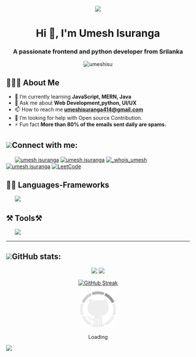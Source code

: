 
<p align="center" ><img  src = "https://github.com/7oSkaaa/7oSkaaa/blob/main/Images/about_me.gif?raw=true" width = 100px></p>
<h1 align="center" >Hi 👋, I'm Umesh Isuranga</h1>
<h3 align="center">A passionate frontend and python developer from Srilanka</h3>


<p align="center"> <img src="https://komarev.com/ghpvc/?username=umeshisu&label=Profile%20views&color=0e75b6&style=flat" alt="umeshisu" /> </p>




  <h2>👨🏻‍💻 About Me</h2>

 - 🌱 I’m currently learning **JavaScript, MERN, Java**
 - 💬 Ask me about **Web Development,python, UI/UX**
 - 📫 How to reach me **umeshisuranga414@gmail.com**
 - 🤔 I’m looking for help with Open source Contribution.
 - ⚡ Fun fact **More than 80% of the emails sent daily are spams.**

<h2><img src="https://media.giphy.com/media/iY8CRBdQXODJSCERIr/giphy.gif" width="30px">Connect with me:</h2>
<p>
 &nbsp;&nbsp;&nbsp;&nbsp;&nbsp;&nbsp;<a href="https://www.linkedin.com/in/umesh-isuranga-9894b42b1/"target="blank"><img align="center" src="https://raw.githubusercontent.com/rahuldkjain/github-profile-readme-generator/master/src/images/icons/Social/linked-in-alt.svg" alt="umesh isuranga" height="35" width="60" /></a>
<a href="https://www.facebook.com/profile.php?id=100093542345130" target="blank"><img align="center" src="https://raw.githubusercontent.com/rahuldkjain/github-profile-readme-generator/master/src/images/icons/Social/facebook.svg" alt="umesh isuranga" height="35" width="60" /></a>
<a href="https://instagram.com/_whois_umesh" target="blank"><img align="center" src="https://raw.githubusercontent.com/rahuldkjain/github-profile-readme-generator/master/src/images/icons/Social/instagram.svg" alt="_whois_umesh" height="35" width="60" /></a>
<a href="https://www.hackerrank.com/profile/umeshisuranga414" target="blank"><img align="center" src="https://raw.githubusercontent.com/rahuldkjain/github-profile-readme-generator/master/src/images/icons/Social/hackerrank.svg" alt="umesh isuranga" height="35" width="60" /></a>
<a href="https://leetcode.com/u/eleNWn5wk9/" target="blank">
  <img align="center" src="https://upload.wikimedia.org/wikipedia/commons/1/19/LeetCode_logo_black.png" alt="LeetCode" height="35" width="35" />
</a>



<h2>👩‍💻 Languages-Frameworks</h2>
<div>
   &nbsp;&nbsp;&nbsp;&nbsp;&nbsp;  <img src="https://skillicons.dev/icons?i=html,css,javascript,react,nodejs,expressjs,tailwind,bootstrap,python,java,mysql,mongodb" />
</div>
<h2>⚒️ Tools⚒</h2>
<div>
  &nbsp;&nbsp;&nbsp;&nbsp;&nbsp;  <img src="https://skillicons.dev/icons?i=github,git,vscode,pycharm,figma" />
</div>
<hr/>

<h2> <img src="https://raw.githubusercontent.com/marcos-inja/marcos-inja/main/gifs/haha.gif" width="25px">GitHub stats:</h2>
<p align = "center">
  <img src="https://github-readme-stats.vercel.app/api/top-langs/?username=UmeshIsu&layout=compact&hide=php,TSQL&theme=dark" width="350">
  <img src="https://github-readme-stats.vercel.app/api?username=UmeshIsu&count_private=true&show_icons=true&&theme=dark&include_all_commits=true" width="390">
</p>

<p align="center">
  <a href="https://git.io/streak-stats">
    <img src="https://github-readme-streak-stats.herokuapp.com?user=UmeshIsu&theme=dark" alt="GitHub Streak"/>
  </a>
</p>

 <div align=center>
        <img src="https://raw.githubusercontent.com/AhmedFathyDev/AhmedFathyDev/main/GitHub.gif" alt="GitHub Octocat Logo" height="100">
        <p>Loading</p>
 </div>
 <img src="https://user-images.githubusercontent.com/73097560/115834477-dbab4500-a447-11eb-908a-139a6edaec5c.gif">
